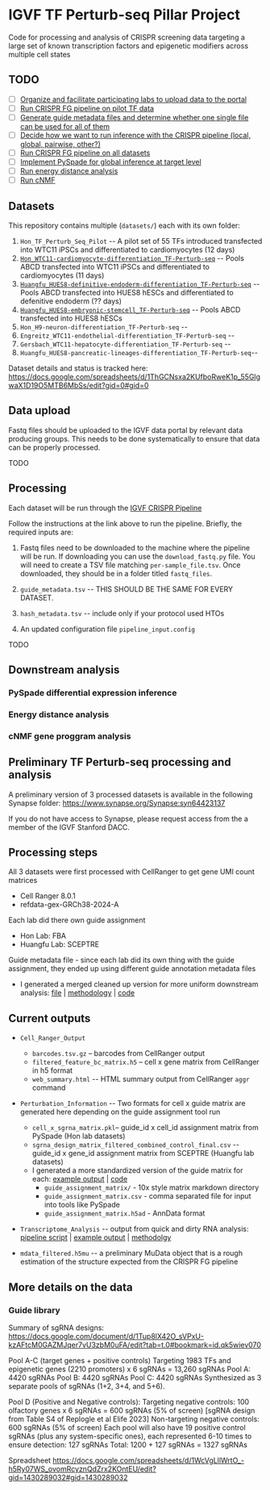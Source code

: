 # IGVF TF Perturb-seq Pillar Project
Code for processing and analysis of CRISPR screening data targeting a large set of known transcription factors and epigenetic modifiers across multiple cell states

## TODO
- [ ] [Organize and facilitate participating labs to upload data to the portal](https://github.com/adamklie/tf_perturb_seq/issues/1)
- [ ] [Run CRISPR FG pipeline on pilot TF data](https://github.com/adamklie/tf_perturb_seq/issues/2)
- [ ] [Generate guide metadata files and determine whether one single file can be used for all of them](https://github.com/adamklie/tf_perturb_seq/issues/3)
- [ ] [Decide how we want to run inference with the CRISPR pipeline (local, global, pairwise, other?)](https://github.com/adamklie/tf_perturb_seq/issues/4)
- [ ] [Run CRISPR FG pipeline on all datasets](https://github.com/adamklie/tf_perturb_seq/issues/6)
- [ ] [Implement PySpade for global inference at target level](https://github.com/adamklie/tf_perturb_seq/issues/5)
- [ ] [Run energy distance analysis](https://github.com/adamklie/tf_perturb_seq/issues/7)
- [ ] [Run cNMF](https://github.com/adamklie/tf_perturb_seq/issues/8)

## Datasets
This repository contains multiple (`datasets/`) each with its own folder:

1. `Hon_TF_Perturb_Seq_Pilot` -- A pilot set of 55 TFs introduced transfected into WTC11 iPSCs and differentiated to cardiomyocytes (12 days)
2. [`Hon_WTC11-cardiomyocyte-differentiation_TF-Perturb-seq`](https://docs.google.com/presentation/d/1FDr7KE873Er1CezXQNqvqPKecoNEfOrBd8ixoTUsOSE/edit#slide=id.p) -- Pools ABCD transfected into WTC11 iPSCs and differentiated to cardiomyocytes (11 days)
3. [`Huangfu_HUES8-definitive-endoderm-differentiation_TF-Perturb-seq`](https://docs.google.com/presentation/d/1anFVk5SsNikMiVymgnp2283khwRSh6V5dMlTs4m_V0M/edit#slide=id.p) -- Pools ABCD transfected into HUES8 hESCs and differentiated to defenitive endoderm (?? days)
4. [`Huangfu_HUES8-embryonic-stemcell_TF-Perturb-seq`](https://docs.google.com/presentation/d/13mw1IA4diHEHsFRSyK25IoGjpMXCQ12bvPJ2-tt73Ek/edit#slide=id.p) -- Pools ABCD transfected into HUES8 hESCs
5. `Hon_H9-neuron-differentiation_TF-Perturb-seq` --
6. `Engreitz_WTC11-endothelial-differentiation_TF-Perturb-seq` --
7. `Gersbach_WTC11-hepatocyte-differentiation_TF-Perturb-seq` --
8. `Huangfu_HUES8-pancreatic-lineages-differentiation_TF-Perturb-seq`--

Dataset details and status is tracked here: https://docs.google.com/spreadsheets/d/1ThGCNsxa2KUfboRweK1p_55GlgwaX1D19O5MTB6MbSs/edit?gid=0#gid=0

## Data upload
Fastq files should be uploaded to the IGVF data portal by relevant data producing groups. This needs to be done systematically to ensure that data can be properly processed. 

TODO

## Processing
Each dataset will be run through the [IGVF CRISPR Pipeline](https://github.com/pinellolab/CRISPR_Pipeline)

Follow the instructions at the link above to run the pipeline. Briefly, the required inputs are:

1. Fastq files need to be downloaded to the machine where the pipeline will be run. If downloading you can use the `download_fastq.py` file. You will need to create a TSV file matching `per-sample_file.tsv`. Once downloaded, they should be in a folder titled `fastq_files`.

2. `guide_metadata.tsv` -- THIS SHOULD BE THE SAME FOR EVERY DATASET.

3. `hash_metadata.tsv` -- include only if your protocol used HTOs

4. An updated configuration file `pipeline_input.config`

TODO

## Downstream analysis

### PySpade differential expression inference

### Energy distance analysis

### cNMF gene proggram analysis

## Preliminary TF Perturb-seq processing and analysis
A preliminary version of 3 processed datasets is available in the following Synapse folder: https://www.synapse.org/Synapse:syn64423137

If you do not have access to Synapse, please request access from the a member of the IGVF Stanford DACC.

## Processing steps
All 3 datasets were first processed with CellRanger to get gene UMI count matrices
 - Cell Ranger 8.0.1
 - refdata-gex-GRCh38-2024-A

Each lab did there own guide assignment
 - Hon Lab: FBA
 - Huangfu Lab: SCEPTRE

 Guide metadata file - since each lab did its own thing with the guide assignment, they ended up using different guide annotation metadata files
 - I generated a merged cleaned up version for more uniform downstream analysis: [file](https://github.com/adamklie/tf_perturb_seq/blob/main/ref/sgRNA_id_master.tsv) |  [methodology](https://docs.google.com/presentation/d/1EIflIKvOoeS7UC_fGktfU-Wvg-k22DvO5ChGfUJtY_Y/edit#slide=id.g341d90379bb_0_32) | [code](https://github.com/adamklie/tf_perturb_seq/blob/main/scripts/guide_mapping.ipynb)

## Current outputs
* `Cell_Ranger_Output`
    * `barcodes.tsv.gz` – barcodes from CellRanger output
    * `filtered_feature_bc_matrix.h5` – cell x gene matrix from CellRanger in h5 format
    * `web_summary.html` -- HTML summary output from CellRanger `aggr` command

* `Perturbation_Information` -- Two formats for cell x guide matrix are generated here depending on the guide assignment tool run
    * `cell_x_sgrna_matrix.pkl`– guide_id x cell_id assignment matrix from PySpade (Hon lab datasets)
    * `sgrna_design_matrix_filtered_combined_control_final.csv` -- guide_id x gene_id assignment matrix from SCEPTRE (Huangfu lab datasets)
    * I generated a more standardized version of the guide matrix for each: [example output](https://www.synapse.org/Synapse:syn64003380) | [code](https://github.com/adamklie/tf_perturb_seq/blob/main/datasets/Hon_WTC11-cardiomyocyte-differentiation_TF-Perturb-seq/bin/1_create_guide_anndata.ipynb)
        * `guide_assignment_matrix/` - 10x style matrix markdown directory
        * `guide_assignment_matrix.csv` - comma separated file for input into tools like PySpade
        * `guide_assignment_matrix.h5ad` - AnnData format
          
* `Transcriptome_Analysis` -- output from quick and dirty RNA analysis: [pipeline script](https://github.com/adamklie/tf_perturb_seq/blob/main/datasets/Hon_WTC11-cardiomyocyte-differentiation_TF-Perturb-seq/bin/2_gene_UMI_pipeline.sh) | [example output](https://www.synapse.org/Synapse:syn65491895) | [methodolgy](https://docs.google.com/presentation/d/1MBH1zJmJLu4Dlzb4oRwpqojQXPPtw8hu9Q-lhyrQEfc/edit#slide=id.g341dd80d490_0_5)
      
 * `mdata_filtered.h5mu` -- a preliminary MuData object that is a rough estimation of the structure expected from the CRISPR FG pipeline

## More details on the data

### Guide library
Summary of sgRNA designs: https://docs.google.com/document/d/1Tup8lX42O_sVPxU-kzAFtcM0GAZMJqer7vU3zbM0uFA/edit?tab=t.0#bookmark=id.qk5wiev070

Pool A-C (target genes + positive controls)
Targeting 1983 TFs and epigenetic genes (2210 promoters) x 6 sgRNAs = 13,260 sgRNAs
Pool A: 4420 sgRNAs
Pool B: 4420 sgRNAs
Pool C: 4420 sgRNAs
Synthesized as 3 separate pools of sgRNAs (1+2, 3+4, and 5+6).

Pool D (Positive and Negative controls):
Targeting negative controls: 100 olfactory genes x 6 sgRNAs = 600 sgRNAs (5% of screen) [sgRNA design from Table S4 of Replogle et al Elife 2023]
Non-targeting negative controls: 600 sgRNAs (5% of screen)
Each pool will also have 19 positive control sgRNAs (plus any system-specific ones), each represented 6-10 times to ensure detection: 127 sgRNAs
Total: 1200 + 127 sgRNAs = 1327 sgRNAs

Spreadsheet https://docs.google.com/spreadsheets/d/1WcVgLllWrtO_-h5Ry07WS_ovomRcyznQdZrx2KOntEU/edit?gid=1430289032#gid=1430289032
